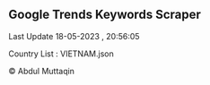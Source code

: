 

## Google Trends Keywords Scraper 
 
Last Update 18-05-2023 , 20:56:05

Country List :
VIETNAM.json



© Abdul Muttaqin 
